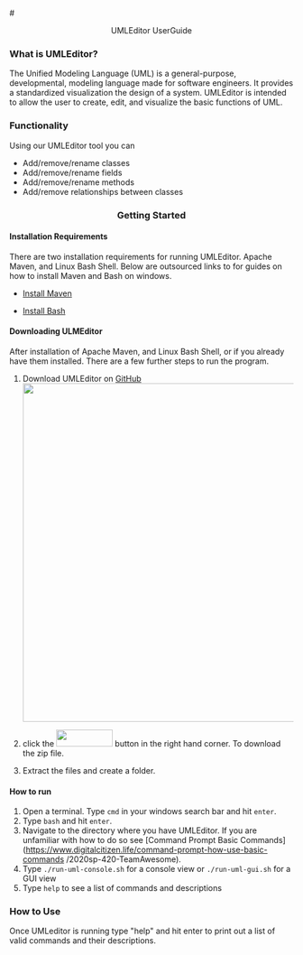 
#<div align="center"> UMLEditor UserGuide </div>

### What is UMLEditor?

The Unified Modeling Language (UML) is a general-purpose, developmental, modeling language made for software engineers. It provides a standardized visualization the design of a system. UMLEditor is intended to allow the user to create, edit, and visualize the basic functions of UML.


### Functionality
Using our UMLEditor tool you can
* Add/remove/rename classes
* Add/remove/rename fields
* Add/remove/rename methods
* Add/remove relationships between classes


### <div align="center"> Getting Started </div>

#### Installation Requirements
There are two installation requirements for running UMLEditor. Apache Maven, and Linux Bash Shell. Below are outsourced links to for guides on how to install Maven and Bash on windows.
 
* [Install Maven](https://mkyong.com/maven/how-to-install-maven-in-windows/)  

* [Install Bash](https://itsfoss.com/install-bash-on-windows/)  

#### Downloading ULMEditor

After installation of Apache Maven, and Linux Bash Shell, or if you already have them installed. There are a few further steps to run the program. 

1. Download UMLEditor on [GitHub](https://github.com/mucsci-students/2020sp-420-TeamAwesome) <img src="file:///C:/Users/benba/Pictures/UMLEditor%20images/Download.PNG" width="1000" height="600">

2. click the <img src="file:///C:/Users/benba/Pictures/UMLEditor%20images/Capture.PNG" width="100" height="30"> button in the right hand corner.  To download the zip file.   

3. Extract the files and create a folder. 


#### How to run
1. Open a terminal. Type `cmd` in your windows search bar and hit `enter`. 
3. Type `bash` and hit `enter`.
4. Navigate to the directory where you have UMLEditor. If you are unfamiliar with how to do so see [Command Prompt Basic Commands](https://www.digitalcitizen.life/command-prompt-how-use-basic-commands /2020sp-420-TeamAwesome).
5. Type `./run-uml-console.sh` for a console view or `./run-uml-gui.sh` for a GUI view
6. Type `help` to see a list of commands and descriptions 

### How to Use
Once UMLeditor is running type "help" and hit enter to print out a list of valid commands and their descriptions.
